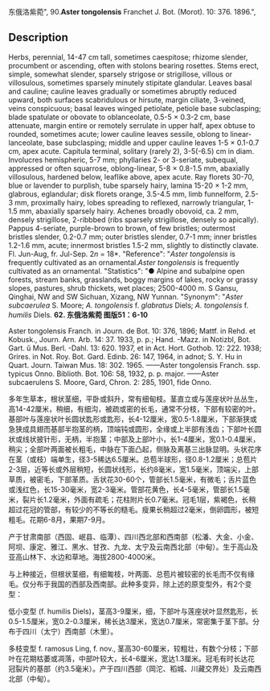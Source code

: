 东俄洛紫菀",
90.**Aster tongolensis** Franchet J. Bot. (Morot). 10: 376. 1896.",

## Description
Herbs, perennial, 14-47 cm tall, sometimes caespitose; rhizome slender, procumbent or ascending, often with stolons bearing rosettes. Stems erect, simple, somewhat slender, sparsely strigose or strigillose, villous or villosulous, sometimes sparsely minutely stipitate glandular. Leaves basal and cauline; cauline leaves gradually or sometimes abruptly reduced upward, both surfaces scabridulous or hirsute, margin ciliate, 3-veined, veins conspicuous; basal leaves winged petiolate, petiole base subclasping; blade spatulate or obovate to oblanceolate, 0.5-5 × 0.3-2 cm, base attenuate, margin entire or remotely serrulate in upper half, apex obtuse to rounded, sometimes acute; lower cauline leaves sessile, oblong to linear-lanceolate, base subclasping; middle and upper cauline leaves 1-5 × 0.1-0.7 cm, apex acute. Capitula terminal, solitary (rarely 2), 3-5(-6.5) cm in diam. Involucres hemispheric, 5-7 mm; phyllaries 2- or 3-seriate, subequal, appressed or often squarrose, oblong-linear, 5-8 × 0.8-1.5 mm, abaxially villosulous, hardened below, leaflike above, apex acute. Ray florets 30-70, blue or lavender to purplish, tube sparsely hairy, lamina 15-20 × 1-2 mm, glabrous, eglandular; disk florets orange, 3.5-4.5 mm, limb funnelform, 2.5-3 mm, proximally hairy, lobes spreading to reflexed, narrowly triangular, 1-1.5 mm, abaxially sparsely hairy. Achenes broadly obovoid, ca. 2 mm, densely strigillose, 2-ribbbed (ribs sparsely strigillose, densely so apically). Pappus 4-seriate, purple-brown to brown, of few bristles; outermost bristles slender, 0.2-0.7 mm; outer bristles slender, 0.7-1 mm; inner bristles 1.2-1.6 mm, acute; innermost bristles 1.5-2 mm, slightly to distinctly clavate. Fl. Jun-Aug, fr. Jul-Sep. 2*n* = 18*.
  "Reference": "*Aster tongolensis* is frequently cultivated as an ornamental.*Aster tongolensis* is frequently cultivated as an ornamental.
  "Statistics": "● Alpine and subalpine open forests, stream banks, grasslands, boggy margins of lakes, rocky or grassy slopes, pastures, shrub thickets, wet places; 2500-4000 m. S Gansu, Qinghai, NW and SW Sichuan, Xizang, NW Yunnan.
  "Synonym": "*Aster subcaerulea* S. Moore; *A. tongolensis* f. *glabratus* Diels; *A. tongolensis* f. *humilis* Diels.
**62. 东俄洛紫菀 图版51：6-10**

Aster tongolensis Franch. in Journ. de Bot. 10: 376, 1896; Mattf. in Rehd. et Kobusk., Journ. Arn. Arb. 14: 37. 1933, p. p.; Hand. -Mazz. in Notizbl, Bot. Gart. ǔ Mus. Berl. -Dahl. 13: 620. 1937, et in Act. Hort. Gothob. 12: 222. 1938; Grires. in Not. Roy. Bot. Gard. Edinb. 26: 147, 1964, in adnot; S. Y. Hu in Quart. Journ. Taiwan Mus. 18: 302. 1965. ——Aster tongolensis Franch. ssp. typicus Onno. Biblioth. Bot. 106: 58, 1932, p. p. major. ——Aster subcaerulens S. Moore, Gard, Chron. 2: 285, 1901, fide Onno.

多年生草本，根状茎细，平卧或斜升，常有细甸枝。茎直立或与莲座状叶丛丛生，高14-42厘米，稍细，有细沟，被疏或密的长毛，通常不分枝，下部有较密的叶。基部叶与莲座状叶长圆状匙形或匙形，长4-12厘米，宽0.5-1.8厘米，下部渐狭或急狭成具翅而基部半抱茎的柄，顶端钝或圆形，全缘或上半部有浅齿；下部叶长圆状或线状披针形，无柄，半抱茎；中部及上部叶小，长1-4厘米，宽0.1-0.4厘米，稍尖；全部叶两面被长粗毛，中脉在下面凸起，侧脉及离基三出脉显明。头状花序在茎（或枝）端单生，径3-5稀达6.5厘米。总苞半球形，径0.8-1.2厘米；总苞片2-3层，近等长或外层稍短，长圆状线形，长约8毫米，宽1.5毫米，顶端尖，上部草质，被密毛，下部革质。舌状花30-60个，管部长1.5毫米，有微毛；舌片蓝色或浅红色，长15-30毫米，宽2-3毫米。管部花黄色，长4-5毫米，管部长1.5毫米，裂片长1.2毫米，外面有疏毛；花柱附片长0.7毫米。冠毛1层，紫褐色，长稍超过花冠的管部，有较少的不等长的糙毛。瘦果长稍超过2毫米，倒卵圆形，被短粗毛。花期6-8月，果期7-9月。

产于甘肃南部（西固、岷县、临潭）、四川西北部和西南部（松潘、大金、小金、阿坝、康定、雅江、黑水、甘孜、九龙、太宁及云南西北部（中甸）。生于高山及亚高山林下、水边和草地。海拔2800-4000米。

与上种接近，但根状茎细，有细匍枝，叶两面、总苞片被较密的长毛而不仅有缘毛。仅分布于我国的西部及西南部。此种多变异，除上述的原变型外，有2个变型：

低小变型 (f. humilis Diels)，茎高3-9厘米，细，下部叶与莲座状叶显然匙形，长0.5-1.5厘米，宽0.2-0.3厘米，稀长达3厘米，宽达0.7厘米，常密集于茎下部。分布于四川（太宁）西南部（木里）。

多枝变型 f. ramosus Ling, f. nov., 茎高30-60厘米，较粗壮，有数个分枝；下部叶在花期枯萎或凋落，中部叶较大，长4-6厘米，宽达1.3厘米。冠毛有时长达花冠裂片的基部（约3.5毫米）。产于四川西部（岡沱、稻城、川藏交界处）及云南西北部（中甸）。
